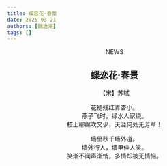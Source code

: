 ```yaml
---
title: 蝶恋花·春景
date: 2025-03-21
authors: [魏治潮]
tags: []
---
```


<div style="text-align: center">

NEWS
<!--more-->
## 蝶恋花·春景

【宋】苏轼

花褪残红青杏小。  
燕子飞时，绿水人家绕。  
枝上柳绵吹又少，天涯何处无芳草！ 

墙里秋千墙外道。  
墙外行人，墙里佳人笑。  
笑渐不闻声渐悄，多情却被无情恼。 

</div>


